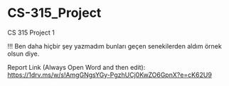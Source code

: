 # CS-315_Project
CS 315 Project 1

!!! Ben daha hiçbir şey yazmadım bunları geçen senekilerden aldım örnek olsun diye.

Report Link (Always Open Word and then edit): https://1drv.ms/w/s!AmgGNgsYGy-PgzhUCj0KwZO6GpnX?e=cK62U9
